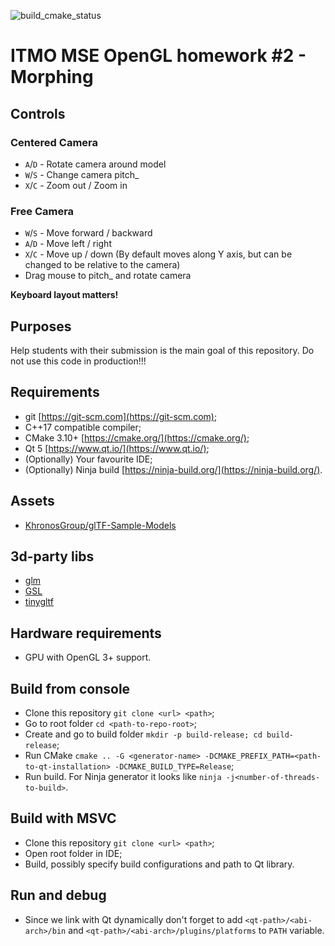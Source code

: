 ![build_cmake_status](https://github.com/sadads1337/mse-gl-hw-template/actions/workflows/build_cmake.yml/badge.svg)

# ITMO MSE OpenGL homework #2 - Morphing

## Controls

### Centered Camera

 * `A`/`D` - Rotate camera around model
 * `W`/`S` - Change camera pitch_
 * `X`/`C` - Zoom out / Zoom in

### Free Camera
 * `W`/`S` - Move forward / backward
 * `A`/`D` - Move left / right
 * `X`/`C` - Move up / down (By default moves along Y axis, but can be changed to be relative to the camera)
 * Drag mouse to pitch_ and rotate camera

**Keyboard layout matters!**

## Purposes

Help students with their submission is the main goal of this repository. Do not use this code in production!!!

## Requirements

- git [https://git-scm.com](https://git-scm.com);
- C++17 compatible compiler;
- CMake 3.10+ [https://cmake.org/](https://cmake.org/);
- Qt 5 [https://www.qt.io/](https://www.qt.io/);
- (Optionally) Your favourite IDE;
- (Optionally) Ninja build [https://ninja-build.org/](https://ninja-build.org/).

## Assets

- [KhronosGroup/glTF-Sample-Models](https://github.com/KhronosGroup/glTF-Sample-Models/tree/master/2.0)

## 3d-party libs

- [glm](https://github.com/g-truc/glm)
- [GSL](https://github.com/microsoft/GSL)
- [tinygltf](https://github.com/syoyo/tinygltf)

## Hardware requirements

- GPU with OpenGL 3+ support.

## Build from console

- Clone this repository `git clone <url> <path>`;
- Go to root folder `cd <path-to-repo-root>`;
- Create and go to build folder `mkdir -p build-release; cd build-release`;
- Run CMake `cmake .. -G <generator-name> -DCMAKE_PREFIX_PATH=<path-to-qt-installation> -DCMAKE_BUILD_TYPE=Release`;
- Run build. For Ninja generator it looks like `ninja -j<number-of-threads-to-build>`.

## Build with MSVC

- Clone this repository `git clone <url> <path>`;
- Open root folder in IDE;
- Build, possibly specify build configurations and path to Qt library.

## Run and debug

- Since we link with Qt dynamically don't forget to add `<qt-path>/<abi-arch>/bin` and `<qt-path>/<abi-arch>/plugins/platforms` to `PATH` variable.
